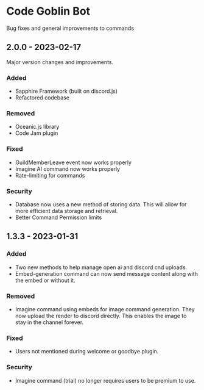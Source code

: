 # Code Goblin Bot

Bug fixes and general improvements to commands

## 2.0.0 - 2023-02-17

Major version changes and improvements.

### Added

- Sapphire Framework (built on discord.js)
- Refactored codebase

### Removed

- Oceanic.js library
- Code Jam plugin

### Fixed

- GuildMemberLeave event now works properly
- Imagine AI command now works properly
- Rate-limiting for commands

### Security

- Database now uses a new method of storing data. This will allow for more efficient data storage and retrieval.
- Better Command Permission limits

## 1.3.3 - 2023-01-31

### Added

- Two new methods to help manage open ai and discord cnd uploads.
- Embed-generation command can now send message content along with the embed or without it.

### Removed

- Imagine command using embeds for image command generation. They now upload the render to discord directly. This
  enables the image to stay in the channel forever.

### Fixed

- Users not mentioned during welcome or goodbye plugin.

### Security

- Imagine command (trial) no longer requires users to be premium to use.
